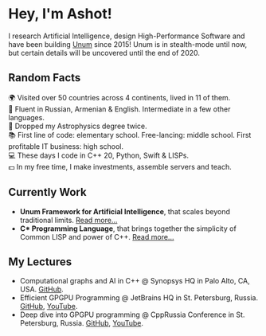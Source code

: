 # Hey, I'm Ashot!

I research Artificial Intelligence, design High-Performance Software and have been building [Unum](https://unum.xyz) since 2015!
Unum is in stealth-mode until now, but certain details will be uncovered until the end of 2020.

## Random Facts

🌍 Visited over 50 countries across 4 continents, lived in 11 of them.<br/>
👅 Fluent in Russian, Armenian & English. Intermediate in a few other languages. <br/>
🔭 Dropped my Astrophysics degree twice.<br/>
📚 First line of code: elementary school. Free-lancing: middle school. First profitable IT business: high school.<br/>
💻 These days I code in C++ 20, Python, Swift & LISPs.<br/>
💵 In my free time, I make investments, assemble servers and teach. <br/>

## Currently Work

- __Unum Framework for Artificial Intelligence__, that scales beyond traditional limits. [Read more...](https://unum.xyz)
- __C* Programming Language__, that brings together the simplicity of Common LISP and power of C++. [Read more...](https://unum.xyz/cstar)

## My Lectures

- Computational graphs and AI in C++ @ Synopsys HQ in Palo Alto, CA, USA. [GitHub](https://github.com/ashvardanian/NeuralSTL).
- Efficient GPGPU Programming @ JetBrains HQ in St. Petersburg, Russia. [GitHub](https://github.com/ashvardanian/SandboxGPUs), [YouTube](https://youtu.be/BUtHOftDm_Y).
- Deep dive into GPGPU programming @ CppRussia Conference in St. Petersburg, Russia. [GitHub](https://github.com/ashvardanian/SandboxGPUs), [YouTube]().
